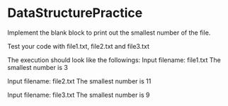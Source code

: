 # DataStructurePractice
Implement the blank block to print out the smallest number of the file.

Test your code with file1.txt, file2.txt and file3.txt 

The execution should look like the followings:
Input filename:  file1.txt
The smallest number is 3

Input filename:  file2.txt
The smallest number is 11

Input filename:  file3.txt
The smallest number is 9

